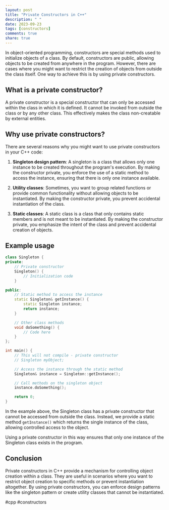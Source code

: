 ```yaml
---
layout: post
title: "Private Constructors in C++"
description: " "
date: 2023-09-23
tags: [constructors]
comments: true
share: true
---
```


In object-oriented programming, constructors are special methods used to initialize objects of a class. By default, constructors are public, allowing objects to be created from anywhere in the program. However, there are cases where you might want to restrict the creation of objects from outside the class itself. One way to achieve this is by using private constructors.

## What is a private constructor?

A private constructor is a special constructor that can only be accessed within the class in which it is defined. It cannot be invoked from outside the class or by any other class. This effectively makes the class non-creatable by external entities.

## Why use private constructors?

There are several reasons why you might want to use private constructors in your C++ code:

1. **Singleton design pattern**: A singleton is a class that allows only one instance to be created throughout the program's execution. By making the constructor private, you enforce the use of a static method to access the instance, ensuring that there is only one instance available.

2. **Utility classes**: Sometimes, you want to group related functions or provide common functionality without allowing objects to be instantiated. By making the constructor private, you prevent accidental instantiation of the class.

3. **Static classes**: A static class is a class that only contains static members and is not meant to be instantiated. By making the constructor private, you emphasize the intent of the class and prevent accidental creation of objects.

## Example usage

```cpp
class Singleton {
private:
    // Private constructor
    Singleton() {
        // Initialization code
    }

public:
    // Static method to access the instance
    static Singleton& getInstance() {
        static Singleton instance;
        return instance;
    }

    // Other class methods
    void doSomething() {
        // Code here
    }
};

int main() {
    // This will not compile - private constructor
    // Singleton myObject;

    // Access the instance through the static method
    Singleton& instance = Singleton::getInstance();

    // Call methods on the singleton object
    instance.doSomething();

    return 0;
}
```

In the example above, the Singleton class has a private constructor that cannot be accessed from outside the class. Instead, we provide a static method `getInstance()` which returns the single instance of the class, allowing controlled access to the object.

Using a private constructor in this way ensures that only one instance of the Singleton class exists in the program.

## Conclusion

Private constructors in C++ provide a mechanism for controlling object creation within a class. They are useful in scenarios where you want to restrict object creation to specific methods or prevent instantiation altogether. By using private constructors, you can enforce design patterns like the singleton pattern or create utility classes that cannot be instantiated.

#cpp #constructors